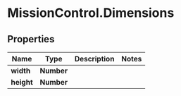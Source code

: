 # MissionControl.Dimensions

## Properties
Name | Type | Description | Notes
------------ | ------------- | ------------- | -------------
**width** | **Number** |  | 
**height** | **Number** |  | 
